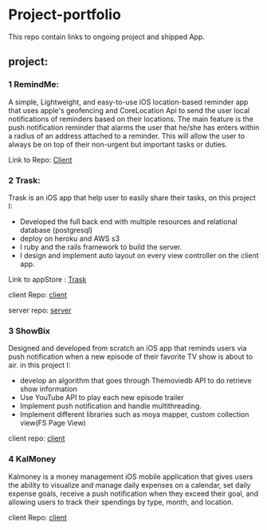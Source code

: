 # Project-portfolio

This repo contain links to ongoing project and shipped App.

## project:

### 1 RemindMe:

A simple, Lightweight, and easy-to-use iOS location-based reminder app that uses apple's geofencing and CoreLocation Api to send the user local notifications of reminders based on their locations. The main feature is the push notification reminder that alarms the user that he/she has enters within a radius of an address attached to a reminder. This will allow the user to always be on top of their non-urgent but important tasks or duties.

Link to Repo: [Client](https://github.com/yveslym/remindMe)

### 2 Trask:

Trask is an iOS app that help user to easily share their tasks, on this project I:

* Developed the  full back end with multiple resources and relational database (postgresql)
* deploy on heroku and AWS s3  
* I ruby and the rails framework to build the server.
* I design and implement auto layout on every view controller on the client app.

Link to appStore : [Trask](https://itunes.apple.com/us/app/trask/id1364258920?mt=8)

client Repo:
[client](https://github.com/ShennyO/Chore-Client-Development)

server repo:
[server](https://github.com/ShennyO/ChorekeeperServer)

### 3 ShowBix

Designed and developed from scratch an iOS app that reminds users via push notification when a new episode of their favorite TV show is about to air. in this project I:
 * develop an algorithm that goes through Themoviedb API to do retrieve show information
 * Use YouTube API to play each new episode trailer
 * Implement push notification and handle multithreading.
 * Implement different libraries such as moya mapper, custom collection view(FS Page View)

 client repo:
 [client](https://github.com/yveslym/tv-show-manager)


 ### 4 KalMoney

Kalmoney is a money management iOS mobile application that gives users the ability to visualize and manage daily expenses on a calendar, set daily expense goals, receive a push notification when they exceed their goal, and allowing users to track their spendings by type, month, and location.

client Repo:
[client](https://github.com/yveslym/Core-Team-Project)

